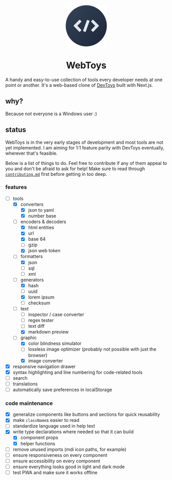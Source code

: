 <div align="center">
	<img src="logo/logo-circle-128.png" alt="WebToys logo">
	<h1>WebToys</h1>
</div>

A handy and easy-to-use collection of tools every developer needs at one point or another. It's a web-based clone of [DevToys](https://github.com/veler/DevToys) built with Next.js.

## why?

Because not everyone is a Windows user :)

## status

WebToys is in the very early stages of development and most tools are not yet implemented. I am aiming for 1:1 feature parity with DevToys eventually, wherever that's feasible.

Below is a list of things to do. Feel free to contribute if any of them appeal to you and don't be afraid to ask for help! Make sure to read through [`contributing.md`](contributing.md) first before getting in too deep.

### features

- [ ] tools
  - [x] converters
    - [x] json to yaml
    - [x] number base
  - [ ] encoders & decoders
    - [x] html entities
    - [x] url
    - [x] base 64
    - [ ] gzip
    - [x] json web token
  - [ ] formatters
    - [x] json
    - [ ] sql
    - [ ] xml
  - [ ] generators
    - [x] hash
    - [ ] uuid
    - [x] lorem ipsum
    - [ ] checksum
  - [ ] text
    - [ ] inspector / case converter
    - [ ] regex tester
    - [ ] text diff
    - [x] markdown preview
  - [ ] graphic
    - [x] color blindness simulator
    - [ ] lossless image optimizer (probably not possible with just the browser)
    - [x] image converter
- [x] responsive navigation drawer
- [x] syntax highlighting and line numbering for code-related tools
- [ ] search
- [ ] translations
- [ ] automatically save preferences in localStorage

### code maintenance

- [x] generalize components like buttons and sections for quick reusability
- [x] make `className`s easier to read
- [ ] standardize language used in help text
- [x] write type declarations where needed so that it can build
  - [x] component props
  - [x] helper functions
- [ ] remove unused imports (mdi icon paths, for example)
- [ ] ensure responsiveness on every component
- [ ] ensure accessibility on every component
- [ ] ensure everything looks good in light and dark mode
- [ ] test PWA and make sure it works offline
